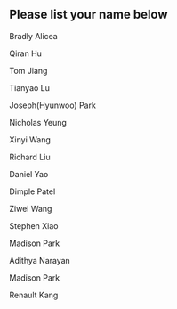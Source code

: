 ## Please list your name below

Bradly Alicea

Qiran Hu

Tom Jiang

Tianyao Lu  

Joseph(Hyunwoo) Park

Nicholas Yeung

Xinyi Wang

Richard Liu

Daniel Yao

Dimple Patel  

Ziwei Wang

Stephen Xiao

Madison Park

Adithya Narayan

Madison Park

Renault Kang
